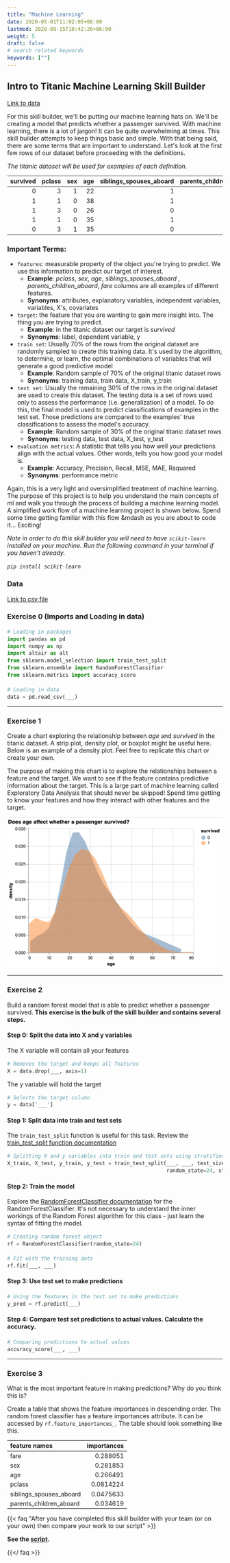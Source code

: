 ```yaml
---
title: "Machine Learning"
date: 2020-05-01T11:02:05+06:00
lastmod: 2020-09-15T10:42:26+06:00
weight: 5
draft: false
# search related keywords
keywords: [""]
---
```


## Intro to Titanic Machine Learning Skill Builder

[Link to data](machine_learning.csv)

For this skill builder, we'll be putting our machine learning hats on. We'll be creating a model that predicts whether a passenger survived. With machine learning, there is a lot of jargon! It can be quite overwhelming at times. This skill builder attempts to keep things basic and simple. With that being said, there are some terms that are important to understand. Let's look at the first few
rows of our dataset before proceeding with the definitions.

_The titanic dataset will be used for examples of each definition._

|   survived |   pclass |   sex |   age |   siblings_spouses_aboard |   parents_children_aboard |    fare |
|-----------:|---------:|------:|------:|--------------------------:|--------------------------:|--------:|
|          0 |        3 |     1 |    22 |                         1 |                         0 |  7.25   |
|          1 |        1 |     0 |    38 |                         1 |                         0 | 71.2833 |
|          1 |        3 |     0 |    26 |                         0 |                         0 |  7.925  |
|          1 |        1 |     0 |    35 |                         1 |                         0 | 53.1    |
|          0 |        3 |     1 |    35 |                         0 |                         0 |  8.05   |

### __Important Terms:__
- `features`: measurable property of the object you're trying to predict. We use this information to predict our target of interest. 
    - __Example__: _pclass_, _sex_, _age_, _siblings_spouses_aboard_ , _parents_children_aboard_, _fare_ columns are all examples of different features.
    - __Synonyms__: attributes, explanatory variables, independent variables, variables, X's, covariates
- `target`: the feature that you are wanting to gain more insight into. The thing you are trying to predict.
    - __Example__: in the titanic dataset our target is _survived_
    - __Synonyms__: label, dependent variable, y
- `train set`: Usually 70% of the rows from the original dataset are randomly sampled to create this training data. It's used by the algorithm, to determine, or learn, the optimal combinations of variables that will generate a good predictive model
    - __Example__: Random sample of 70% of the original titanic dataset rows
    - __Synonyms__: training data, train data, X_train, y_train
- `test set`: Usually the remaining 30% of the rows in the original dataset are used to create this dataset. The testing data is a set of rows used only to assess the performance (i.e. generalization) of a model. To do this, the final model is used to predict classifications of examples in the test set. Those predictions are compared to the examples' true classifications to assess the model's accuracy.
    - __Example__: Random sample of 30% of the original titanic dataset rows
    - __Synonyms__: testing data, test data, X_test, y_test
- `evaluation metrics`: A statistic that tells you how well your predictions align with the actual values. Other words, tells you how good your model is.
    - __Example__: Accuracy, Precision, Recall, MSE, MAE, Rsquared
    - __Synonyms__: performance metric

Again, this is a very light and oversimplified treatment of machine learning. The purpose of this project is to help you understand the main concepts of ml and walk you through the process of building a machine learning model. A simplified work flow of a machine learning project is shown below. Spend some time getting familiar with this flow &mdash as you are about to code it... Exciting! 

_Note in order to do this skill builder you will need to have `scikit-learn` installed on your machine. Run the following command in your terminal if you haven't already._

_```pip install scikit-learn```_

### Data

[Link to csv file](machine_learning.csv)

### Exercise 0 (Imports and Loading in data)

```python
# Loading in packages
import pandas as pd
import numpy as np
import altair as alt
from sklearn.model_selection import train_test_split
from sklearn.ensemble import RandomForestClassifier
from sklearn.metrics import accuracy_score

# Loading in data
data = pd.read_csv(___)
```

<hr>

### Exercise 1 

Create a chart exploring the relationship between _age_ and _survived_ in the titanic dataset. A strip plot, density plot, or boxplot might be useful here. Below is an example of a density plot. Feel free to replicate this chart or create your own.

The purpose of making this chart is to explore the relationships between a feature and the target. We want to see if the feature contains predictive information about the target. This is a large part of machine learning called Exploratory Data Analysis that should never be skipped! Spend time getting to know your features and how they interact with other features and the target.

![](titanic.png)

<hr>

### Exercise 2

Build a random forest model that is able to predict whether a passenger survived. __This exercise is the bulk of the skill builder and contains several steps.__ 

#### Step 0: Split the data into X and y variables

The X variable will contain all your features
```python
# Removes the target and keeps all features
X = data.drop(___, axis=1)  
```

The y variable will hold the target
```python
# Selects the target column
y = data['___']  
```

#### Step 1: Split data into train and test sets

The `train_test_split` function is useful for this task. Review the [train_test_split function documentation](https://scikit-learn.org/stable/modules/generated/sklearn.model_selection.train_test_split.html)
```python
# Splitting X and y variables into train and test sets using stratified sampling
X_train, X_test, y_train, y_test = train_test_split(___, ___, test_size=0.3,
                                                    random_state=24, stratify=y)
```

#### Step 2: Train the model 

Explore the [RandomForestClassifier documentation](https://scikit-learn.org/stable/modules/generated/sklearn.ensemble.RandomForestClassifier.html) for the RandomForestClassifier. It's not necessary to understand the inner workings of the Random Forest algorithm for this class - just learn the syntax of fitting the model.

```python
# Creating random forest object
rf = RandomForestClassifier(random_state=24)  

# Fit with the training data
rf.fit(___, ___)  
```
#### Step 3: Use test set to make predictions

```python
# Using the features in the test set to make predictions
y_pred = rf.predict(___)  
```


#### Step 4: Compare test set predictions to actual values. Calculate the accuracy.

```python
# Comparing predictions to actual values
accuracy_score(___, ___)  
```

<hr>

### Exercise 3 

What is the most important feature in making predictions? Why do you think this is?

Create a table that shows the feature importances in descending order. The random forest classifier has a feature importances attribute. It can be accessed by
`rf.feature_importances_`. The table should look something like this.

| feature names           |   importances |
|:------------------------|--------------:|
| fare                    |     0.288051  |
| sex                     |     0.281853  |
| age                     |     0.266491  |
| pclass                  |     0.0814224 |
| siblings_spouses_aboard |     0.0475633 |
| parents_children_aboard |     0.034619  |



{{< faq "After you have completed this skill builder with your team (or on your own) then compare your work to our script" >}}

__See the [script](machine_learning.py).__

{{</ faq >}}
